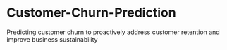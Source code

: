 # Customer-Churn-Prediction
Predicting customer churn to proactively address customer retention and improve business sustainability
